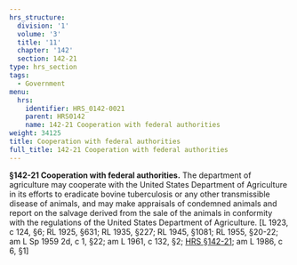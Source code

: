 ```yaml
---
hrs_structure:
  division: '1'
  volume: '3'
  title: '11'
  chapter: '142'
  section: 142-21
type: hrs_section
tags:
  - Government
menu:
  hrs:
    identifier: HRS_0142-0021
    parent: HRS0142
    name: 142-21 Cooperation with federal authorities
weight: 34125
title: Cooperation with federal authorities
full_title: 142-21 Cooperation with federal authorities
---
```

**§142-21 Cooperation with federal authorities.** The department of agriculture may cooperate with the United States Department of Agriculture in its efforts to eradicate bovine tuberculosis or any other transmissible disease of animals, and may make appraisals of condemned animals and report on the salvage derived from the sale of the animals in conformity with the regulations of the United States Department of Agriculture. [L 1923, c 124, §6; RL 1925, §631; RL 1935, §227; RL 1945, §1081; RL 1955, §20-22; am L Sp 1959 2d, c 1, §22; am L 1961, c 132, §2; [HRS §142-21](/title-11/chapter-142/section-142-21/); am L 1986, c 6, §1]
